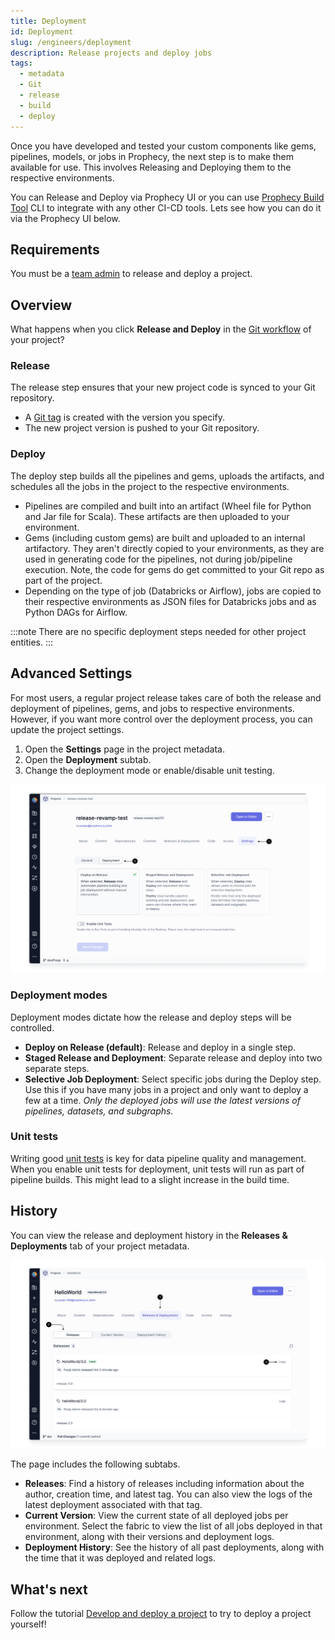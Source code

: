 ```yaml
---
title: Deployment
id: Deployment
slug: /engineers/deployment
description: Release projects and deploy jobs
tags:
  - metadata
  - Git
  - release
  - build
  - deploy
---
```


Once you have developed and tested your custom components like gems, pipelines, models, or jobs in Prophecy, the next step is to make them available for use. This involves Releasing and Deploying them to the respective environments.

You can Release and Deploy via Prophecy UI or you can use [Prophecy Build Tool](/engineers/prophecy-build-tool) CLI to integrate with any other CI-CD tools. Lets see how you can do it via the Prophecy UI below.

## Requirements

You must be a [team admin](docs/administration/index.md) to release and deploy a project.

## Overview

What happens when you click **Release and Deploy** in the [Git workflow](/engineers/git-workflow) of your project?

### Release

The release step ensures that your new project code is synced to your Git repository.

- A [Git tag](https://git-scm.com/book/en/v2/Git-Basics-Tagging) is created with the version you specify.
- The new project version is pushed to your Git repository.

### Deploy

The deploy step builds all the pipelines and gems, uploads the artifacts, and schedules all the jobs in the project to the respective environments.

- Pipelines are compiled and built into an artifact (Wheel file for Python and Jar file for Scala). These artifacts are then uploaded to your environment.
- Gems (including custom gems) are built and uploaded to an internal artifactory. They aren't directly copied to your environments, as they are used in generating code for the pipelines, not during job/pipeline execution. Note, the code for gems do get committed to your Git repo as part of the project.
- Depending on the type of job (Databricks or Airflow), jobs are copied to their respective environments as JSON files for Databricks jobs and as Python DAGs for Airflow.

:::note
There are no specific deployment steps needed for other project entities.
:::

## Advanced Settings

For most users, a regular project release takes care of both the release and deployment of pipelines, gems, and jobs to respective environments. However, if you want more control over the deployment process, you can update the project settings.

1. Open the **Settings** page in the project metadata.
1. Open the **Deployment** subtab.
1. Change the deployment mode or enable/disable unit testing.

![Deployment_settings](img/settings_for_deployment.png)

### Deployment modes

Deployment modes dictate how the release and deploy steps will be controlled.

- **Deploy on Release (default)**: Release and deploy in a single step.
- **Staged Release and Deployment**: Separate release and deploy into two separate steps.
- **Selective Job Deployment**: Select specific jobs during the Deploy step. Use this if you have many jobs in a project and only want to deploy a few at a time. _Only the deployed jobs will use the latest versions of pipelines, datasets, and subgraphs._

### Unit tests

Writing good [unit tests](/engineers/unit-tests) is key for data pipeline quality and management. When you enable unit tests for deployment, unit tests will run as part of pipeline builds. This might lead to a slight increase in the build time.

## History

You can view the release and deployment history in the **Releases & Deployments** tab of your project metadata.

![Releases_and_Deployments](img/Release_&_Deployments.png)

The page includes the following subtabs.

- **Releases**: Find a history of releases including information about the author, creation time, and latest tag. You can also view the logs of the latest deployment associated with that tag.
- **Current Version**: View the current state of all deployed jobs per environment. Select the fabric to view the list of all jobs deployed in that environment, along with their versions and deployment logs.
- **Deployment History**: See the history of all past deployments, along with the time that it was deployed and related logs.

## What's next

Follow the tutorial [Develop and deploy a project](/engineers/develop-and-deploy) to try to deploy a project yourself!
